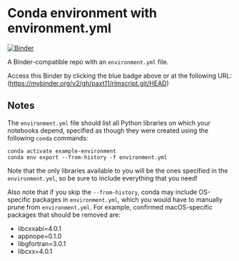 # Conda environment with environment.yml

[![Binder](http://mybinder.org/badge_logo.svg)](https://mybinder.org/v2/gh/paxt11/rlmscript.git/HEAD)

A Binder-compatible repo with an `environment.yml` file.

Access this Binder by clicking the blue badge above or at the following URL:
(https://mybinder.org/v2/gh/paxt11/rlmscript.git/HEAD)

## Notes
The `environment.yml` file should list all Python libraries on which your notebooks
depend, specified as though they were created using the following `conda` commands:

```
conda activate example-environment
conda env export --from-history -f environment.yml
```

Note that the only libraries available to you will be the ones specified in
the `environment.yml`, so be sure to include everything that you need! 

Also note that if you skip the `--from-history`, conda may include OS-specific
packages in `environment.yml`, which you would have to manually prune from
`environment.yml`.  For example, confirmed macOS-specific packages that should
be removed are:

* libcxxabi=4.0.1
* appnope=0.1.0
* libgfortran=3.0.1
* libcxx=4.0.1
